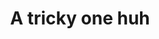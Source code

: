 ---
title: A tricky one huh
layout: pictures
description: France is an amazing country, here's some pictures I took there.
category: pictures
photoset: 72157633464324752
---